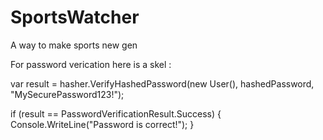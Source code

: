 # SportsWatcher
A way to make sports new gen 

For password verication here is a skel :

  var result = hasher.VerifyHashedPassword(new User(), hashedPassword, "MySecurePassword123!");
  
  if (result == PasswordVerificationResult.Success)
  {
      Console.WriteLine("Password is correct!");
  }
